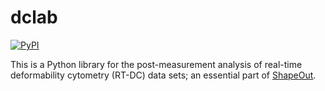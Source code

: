 dclab
=====
[![PyPI](http://img.shields.io/pypi/v/dclab.svg)](https://pypi.python.org/pypi/dclab)

This is a Python library for the post-measurement analysis of real-time deformability cytometry (RT-DC) data sets; an essential part of [ShapeOut](https://github.com/ZellMechanik-Dresden/ShapeOut).
